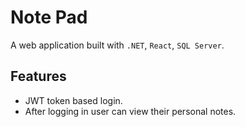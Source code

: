 # Note Pad

A web application built with `.NET`, `React`, `SQL Server`.

## Features

-  JWT token based login.
-  After logging in user can view their personal notes.
